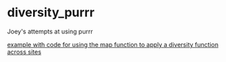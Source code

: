 # diversity_purrr
Joey's attempts at using purrr

[example with code for using the map function to apply a diversity function across sites](https://github.com/OConnor-Lab-UBC/diversity_purrr/blob/master/purrr_w_vegan.md)
